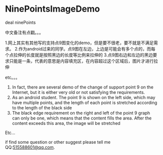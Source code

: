 # NinePointsImageDemo
deal ninePoints

中文备注有点戳。。。

1.网上其实有其他写的支持点9图变化的demo，但是要不很老，要不就是不满足需求。
2.作为android过来的同学。点9图在左边，上边是可能会有多个点的，而每个点拉伸的长度就是按照黑边的长度等比例来拉伸的
3.点9图右边和左边的黑边要求只能是一条，代表的意思是内容填充区，在内容超过这个区域后，图片才进行拉伸

etc。。。


1. In fact, there are several demo of the change of support point 9 on the Internet, 
but it is either very old or not satisfying the requirements.
2. As an android student. The point 9 is shown on the left side,
which may have multiple points, and the length of each point is stretched according to the length of the black side
3. The black edge requirement on the right and left of the point 9 graph can only be one, 
which means that the content fills the area. After the content exceeds this area, the image will be stretched

Etc...



if find some question or other suggest please tell me QQ:515588601@qq.com.
